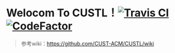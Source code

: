 # Welocom To CUSTL！[![Travis CI](https://travis-ci.org/CUST-ACM/CUSTL.svg?branch=master)](https://travis-ci.org/CUST-ACM/CUSTL) [![CodeFactor](https://www.codefactor.io/Content/badges/DPlus.svg)](https://www.codefactor.io/repository/github/cust-acm/custl/overview/master)

> 参考wiki：https://github.com/CUST-ACM/CUSTL/wiki
